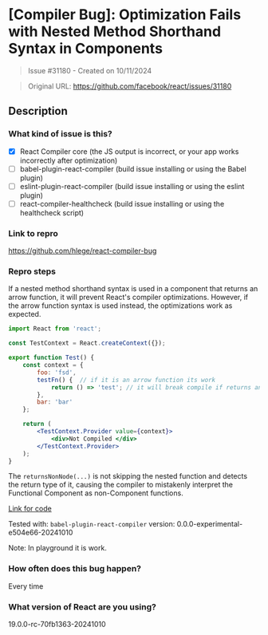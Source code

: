 # [Compiler Bug]: Optimization Fails with Nested Method Shorthand Syntax in Components

> Issue #31180 - Created on 10/11/2024

> Original URL: https://github.com/facebook/react/issues/31180

## Description

### What kind of issue is this?

- [x] React Compiler core (the JS output is incorrect, or your app works incorrectly after optimization)
- [ ] babel-plugin-react-compiler (build issue installing or using the Babel plugin)
- [ ] eslint-plugin-react-compiler (build issue installing or using the eslint plugin)
- [ ] react-compiler-healthcheck (build issue installing or using the healthcheck script)

### Link to repro

https://github.com/hlege/react-compiler-bug

### Repro steps

If a nested method shorthand syntax is used in a component that returns an arrow function, it will prevent React's compiler optimizations. However, if the arrow function syntax is used instead, the optimizations work as expected.

```jsx
import React from 'react';

const TestContext = React.createContext({});

export function Test() {
    const context = {
        foo: 'fsd',
        testFn() {  // if it is an arrow function its work
            return () => 'test'; // it will break compile if returns an arrow fn 
        },
        bar: 'bar'
    };

    return (
        <TestContext.Provider value={context}>
            <div>Not Compiled </div>
        </TestContext.Provider>
    );
}
````

The `returnsNonNode(...)` is not skipping the nested function and detects the return type of it, causing the compiler to mistakenly interpret the Functional Component as non-Component functions.

[Link for code](https://github.com/facebook/react/blob/7b7fac073d1473df839a1caf8d0444c32bf4de49/compiler/packages/babel-plugin-react-compiler/src/Entrypoint/Program.ts#L968)

Tested with:
`babel-plugin-react-compiler` version: 0.0.0-experimental-e504e66-20241010

Note:
In playground it is work. 

### How often does this bug happen?

Every time

### What version of React are you using?

19.0.0-rc-70fb1363-20241010
